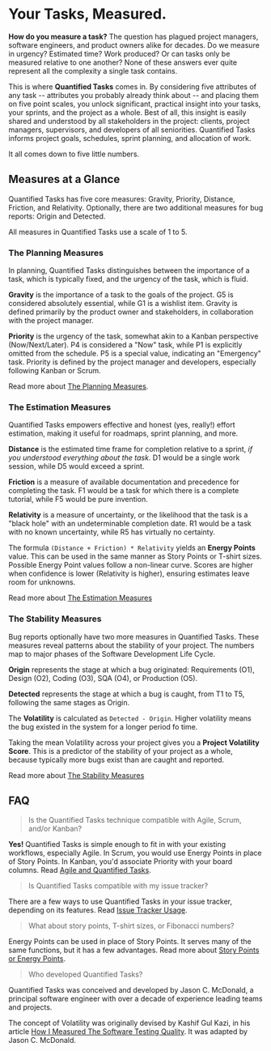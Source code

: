 # Your Tasks, Measured.

**How do you measure a task?** The question has plagued project managers,
software engineers, and product owners alike for decades. Do we measure in
urgency? Estimated time? Work produced? Or can tasks only be measured relative
to one another? None of these answers ever quite represent all the complexity
a single task contains.

This is where **Quantified Tasks** comes in. By considering five attributes of
any task -- attributes you probably already think about -- and placing them on
five point scales, you unlock significant, practical insight into your tasks,
your sprints, and the project as a whole. Best of all, this insight is easily
shared and understood by all stakeholders in the project: clients, project
managers, supervisors, and developers of all seniorities. Quantified Tasks
informs project goals, schedules, sprint planning, and allocation of work.

It all comes down to five little numbers.

## Measures at a Glance

Quantified Tasks has five core measures: Gravity, Priority, Distance,
Friction, and Relativity. Optionally, there are two additional measures
for bug reports: Origin and Detected.

All measures in Quantified Tasks use a scale of 1 to 5.

### The Planning Measures

In planning, Quantified Tasks distinguishes between the importance of a task,
which is typically fixed, and the urgency of the task, which is fluid.

**Gravity** is the importance of a task to the goals of the project.
G5 is considered absolutely essential, while G1 is a wishlist item.
Gravity is defined primarily by the product owner and stakeholders,
in collaboration with the project manager.

**Priority** is the urgency of the task, somewhat akin to a Kanban
perspective (Now/Next/Later). P4 is considered a "Now" task, while P1
is explicitly omitted from the schedule. P5 is a special value, indicating
an "Emergency" task. Priority is defined by the project manager and developers,
especially following Kanban or Scrum.

Read more about [The Planning Measures](measures/planning.md).

### The Estimation Measures

Quantified Tasks empowers effective and honest (yes, really!) effort
estimation, making it useful for roadmaps, sprint planning, and more.

**Distance** is the estimated time frame for completion relative to a sprint,
_if you understood everything about the task_. D1 would be a single work
session, while D5 would exceed a sprint.

**Friction** is a measure of available documentation and precedence for
completing the task. F1 would be a task for which there is a complete
tutorial, while F5 would be pure invention.

**Relativity** is a measure of uncertainty, or the likelihood that the
task is a "black hole" with an undeterminable completion date. R1 would
be a task with no known uncertainty, while R5 has virtually no certainty.

The formula `(Distance + Friction) * Relativity` yields an **Energy Points**
value. This can be used in the same manner as Story Points or T-shirt sizes.
Possible Energy Point values follow a non-linear curve. Scores are higher
when confidence is lower (Relativity is higher), ensuring estimates leave
room for unknowns.

Read more about [The Estimation Measures](measures/estimation.md)

### The Stability Measures

Bug reports optionally have two more measures in Quantified Tasks. These
measures reveal patterns about the stability of your project. The numbers
map to major phases of the Software Development Life Cycle.

**Origin** represents the stage at which a bug originated: Requirements (O1),
Design (O2), Coding (O3), SQA (O4), or Production (O5).

**Detected** represents the stage at which a bug is caught, from T1 to T5,
following the same stages as Origin.

The **Volatility** is calculated as `Detected - Origin`. Higher volatility means
the bug existed in the system for a longer period fo time.

Taking the mean Volatility across your project gives you a
**Project Volatility Score**. This is a predictor of the stability of your
project as a whole, because typically more bugs exist than are caught and
reported.

Read more about [The Stability Measures](measures/stability.md)

## FAQ

> Is the Quantified Tasks technique compatible with Agile, Scrum, and/or Kanban?

**Yes!** Quantified Tasks is simple enough to fit in with your existing
workflows, especially Agile. In Scrum, you would use Energy Points in
place of Story Points. In Kanban, you'd associate Priority with your board
columns. Read [Agile and Quantified Tasks](faq/agile.md).

> Is Quantified Tasks compatible with my issue tracker?

There are a few ways to use Quantified Tasks in your issue tracker,
depending on its features. Read [Issue Tracker Usage](faq/issue_trackers.md).

> What about story points, T-shirt sizes, or Fibonacci numbers?

Energy Points can be used in place of Story Points. It serves many of the
same functions, but it has a few advantages. Read more about
[Story Points or Energy Points](faq/story_points.md).

> Who developed Quantified Tasks?

Quantified Tasks was conceived and developed by Jason C. McDonald,
a principal software engineer with over a decade of experience leading
teams and projects.

The concept of Volatility was originally devised by Kashif Gul Kazi,
in his article [How I Measured The Software Testing Quality](https://dev.to/kashifkazi/how-i-measured-the-software-testing-quality-b60).
It was adapted by Jason C. McDonald.
